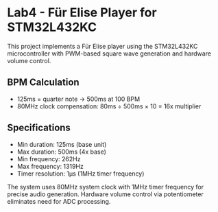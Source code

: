 # Lab4 - Für Elise Player for STM32L432KC

This project implements a Für Elise player using the STM32L432KC microcontroller with PWM-based square wave generation and hardware volume control.

## BPM Calculation
- 125ms = quarter note → 500ms at 100 BPM
- 80MHz clock compensation: 80ms ÷ 500ms × 10 = 16x multiplier

## Specifications
- Min duration: 125ms (base unit)
- Max duration: 500ms (4x base)  
- Min frequency: 262Hz
- Max frequency: 1319Hz
- Timer resolution: 1μs (1MHz timer frequency)

The system uses 80MHz system clock with 1MHz timer frequency for precise audio generation. Hardware volume control via potentiometer eliminates need for ADC processing.